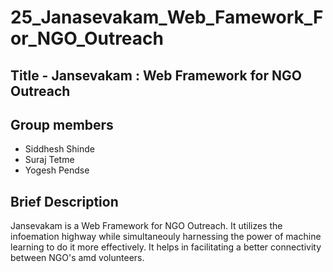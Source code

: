 # 25_Janasevakam_Web_Famework_For_NGO_Outreach

## Title - Jansevakam : Web Framework for NGO Outreach

## Group members
- Siddhesh Shinde
- Suraj Tetme
- Yogesh Pendse

## Brief Description
Jansevakam is a Web Framework for NGO Outreach. It utilizes the infoemation highway while simultaneouly harnessing the power of machine learning to do it more effectively. It helps in facilitating a better connectivity between NGO's amd volunteers.
